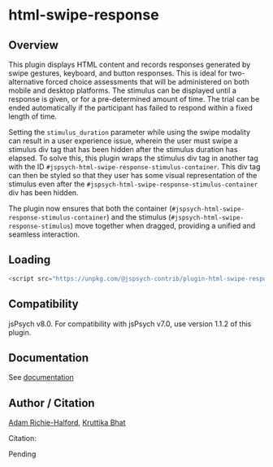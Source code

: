 # html-swipe-response

## Overview

This plugin displays HTML content and records responses generated by swipe gestures, keyboard, and button responses. This is ideal for two-alternative forced choice assessments that will be administered on both mobile and desktop platforms. The stimulus can be displayed until a response is given, or for a pre-determined amount of time. The trial can be ended automatically if the participant has failed to respond within a fixed length of time.

Setting the `stimulus_duration` parameter while using the swipe modality can result in a user experience issue, wherein the user must swipe a stimulus div tag that has been hidden after the stimulus duration has elapsed. To solve this, this plugin wraps the stimulus div tag in another tag with the ID `#jspsych-html-swipe-response-stimulus-container`. This div tag can then be styled so that they user has some visual representation of the stimulus even after the `#jspsych-html-swipe-response-stimulus-container` div has been hidden.

The plugin now ensures that both the container (`#jspsych-html-swipe-response-stimulus-container`) and the stimulus (`#jspsych-html-swipe-response-stimulus`) move together when dragged, providing a unified and seamless interaction.

## Loading

```js
<script src="https://unpkg.com/@jspsych-contrib/plugin-html-swipe-response@1.1.3"></script>
```

## Compatibility

jsPsych v8.0. For compatibility with jsPsych v7.0, use version 1.1.2 of this plugin.

## Documentation

See [documentation](docs/jspsych-html-swipe-response.md)

## Author / Citation

[Adam Richie-Halford](https://github.com/richford), [Kruttika Bhat](https://github.com/KruttikaBhat)

Citation:

Pending
